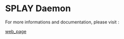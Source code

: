 # SPLAY Daemon

For more informations and documentation, please visit : 

[web_page](http://www.splay-project.org/)
